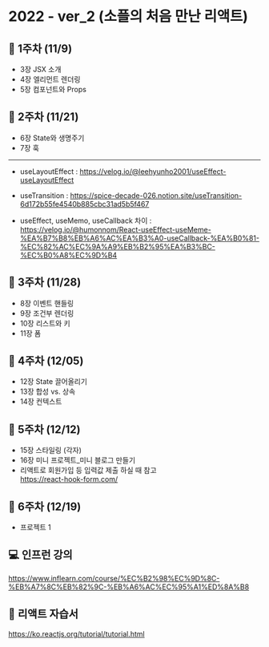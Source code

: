 # 2022 - ver_2 (소플의 처음 만난 리액트)

## 📢 1주차 (11/9)
- 3장 JSX 소개
- 4장 엘리먼트 렌더링
- 5장 컴포넌트와 Props

## 📢 2주차 (11/21)

- 6장 State와 생명주기
- 7장 훅
--------------------------------
* useLayoutEffect :
https://velog.io/@leehyunho2001/useEffect-useLayoutEffect

* useTransition : 
https://spice-decade-026.notion.site/useTransition-6d172b55fe4540b885cbc31ad5b5f467

* useEffect, useMemo, useCallback 차이 : 
https://velog.io/@humonnom/React-useEffect-useMeme-%EA%B7%B8%EB%A6%AC%EA%B3%A0-useCallback-%EA%B0%81-%EC%82%AC%EC%9A%A9%EB%B2%95%EA%B3%BC-%EC%B0%A8%EC%9D%B4

## 📢 3주차 (11/28)

- 8장 이벤트 핸들링
- 9장 조건부 렌더링
- 10장 리스트와 키
- 11장 폼

## 📢 4주차 (12/05)
- 12장 State 끌어올리기
- 13장 합성 vs. 상속
- 14장 컨텍스트

## 📢 5주차 (12/12)
- 15장 스타일링 (각자)
- 16장 미니 프로젝트\_미니 블로그 만들기
- 리액트로 회원가입 등 입력값 제출 하실 때 참고 <br>
https://react-hook-form.com/

## 📢 6주차 (12/19)
- 프로젝트 1



## 💻 인프런 강의

https://www.inflearn.com/course/%EC%B2%98%EC%9D%8C-%EB%A7%8C%EB%82%9C-%EB%A6%AC%EC%95%A1%ED%8A%B8

## 📖 리액트 자습서

https://ko.reactjs.org/tutorial/tutorial.html

